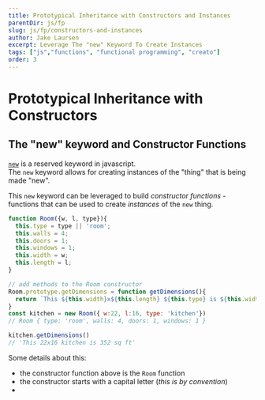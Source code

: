 ```yaml
---
title: Prototypical Inheritance with Constructors and Instances
parentDir: js/fp
slug: js/fp/constructors-and-instances
author: Jake Laursen
excerpt: Leverage The "new" Keyword To Create Instances
tags: ["js","functions", "functional programming", "creato"]
order: 3
---
```


# Prototypical Inheritance with Constructors
## The "new" keyword and Constructor Functions
[`new`](https://developer.mozilla.org/en-US/docs/Web/JavaScript/Reference/Operators/new) is a reserved keyword in javascript.  
The `new` keyword allows for creating instances of the "thing" that is being made "new".  

This `new` keyword can be leveraged to build _constructor functions_ - functions that can be used to create _instances_ of the `new` thing.  

```js
function Room({w, l, type}){
  this.type = type || 'room';
  this.walls = 4;
  this.doors = 1;
  this.windows = 1;
  this.width = w;
  this.length = l;
}

// add methods to the Room constructor
Room.prototype.getDimensions = function getDimensions(){
  return `This ${this.width}x${this.length} ${this.type} is ${this.width * this.length} sq ft`
}
const kitchen = new Room({ w:22, l:16, type: 'kitchen'})
// Room { type: 'room', walls: 4, doors: 1, windows: 1 }

kitchen.getDimensions()
// 'This 22x16 kitchen is 352 sq ft'
```

Some details about this:
- the constructor function above is the  `Room` function
- the constructor starts with a capital letter (_this is by convention_)
- 